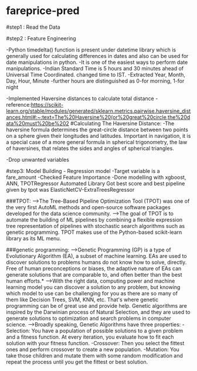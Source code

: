 # fareprice-pred

#step1 : Read the Data

#step2 : Feature Engineering

-Python timedelta() function is present under datetime library which is generally used for calculating differences in dates and also can be used for date manipulations in     python. 
-It is one of the easiest ways to perform date manipulations.
-Indian Standard Time is 5 hours and 30 minutes ahead of Universal Time Coordinated. changed time to IST. 
-Extracted Year, Month, Day, Hour, Minute
-further hours are distinguished as 0-for morning, 1-for night

-Implemented Haversine distances to calculate total distance
-reference:https://scikit-learn.org/stable/modules/generated/sklearn.metrics.pairwise.haversine_distances.html#:~:text=The%20Haversine%20(or%20great%20circle,the%20data%20must%20be%202
#Calculating The Haversine Distance:
-The haversine formula determines the great-circle distance between two points on a sphere given their longitudes and latitudes. Important in navigation, it is a special case of a more general formula in spherical trigonometry, the law of haversines, that relates the sides and angles of spherical triangles.

-Drop unwanted variables

#step3: Model Building - Regression model 
-Target variable is a fare_amount 
-Checked Feature Importance 
-Done modelling with xgboost, ANN, TPOTRegressor Automated Library 
Got best score and best pipeline given by tpot was ElasticNetCV-ExtraTreesRegressor 

###TPOT:
-->The Tree-Based Pipeline Optimization Tool (TPOT) was one of the very first AutoML methods and open-source software packages developed for the data science community.
-->The goal of TPOT is to automate the building of ML pipelines by combining a flexible expression tree representation of pipelines with stochastic search algorithms such as         genetic programming. TPOT makes use of the Python-based scikit-learn library as its ML menu.

###genetic programming:
-->Genetic Programming (GP) is a type of Evolutionary Algorithm (EA), a subset of machine learning. EAs are used to discover solutions to problems humans do not know how to solve, directly. Free of human preconceptions or biases, the adaptive nature of EAs can generate solutions that are comparable to, and often better than the best human efforts.*
-->With the right data, computing power and machine learning model you can discover a solution to any problem, but knowing which model to use can be challenging for you as there  are so many of them like Decision Trees, SVM, KNN, etc. That's where genetic programming can be of great use and provide help. Genetic algorithms are inspired by the      Darwinian process of Natural Selection, and they are used to generate solutions to optimization and search problems in computer science.
-->Broadly speaking, Genetic Algorithms have three properties:
-Selection: You have a population of possible solutions to a given problem and a fitness function. At every iteration, you evaluate how to fit each solution with your fitness     function.
-Crossover: Then you select the fittest ones and perform crossover to create a new population.
-Mutation: You take those children and mutate them with some random modification and repeat the process until you get the fittest or best solution.
 
 
